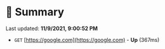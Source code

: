 # 📖 Summary
Last updated: **11/9/2021, 9:00:52 PM**

- `GET` [https://google.com](https://google.com) - **Up** (367ms)
